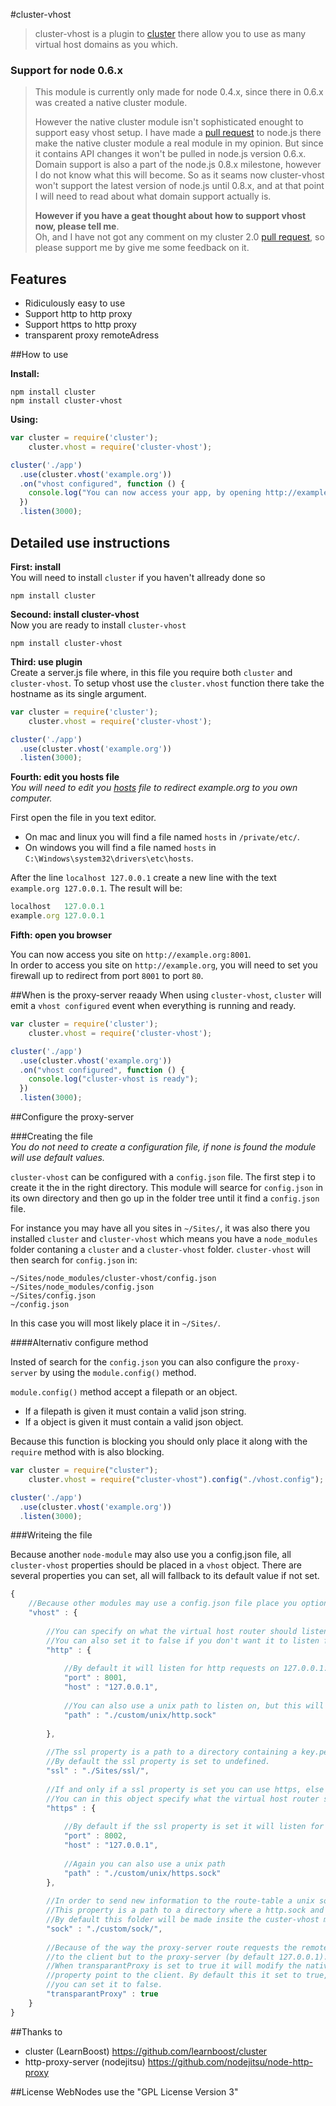 #cluster-vhost

> cluster-vhost is a plugin to [cluster](http://learnboost.github.com/cluster/) there allow you to use as many virtual host domains as you which.

### Support for node 0.6.x
> This module is currently only made for node 0.4.x, since there in 0.6.x was created a native cluster module.
>
> However the native cluster module isn't sophisticated enought to support easy vhost setup.
> I have made a [pull request](https://github.com/joyent/node/pull/2038) to node.js there make the native cluster module
> a real module in my opinion. But since it contains API changes it won't be pulled in node.js version 0.6.x.
> Domain support is also a part of the node.js 0.8.x milestone, however I do not know what this will become.
> So as it seams now cluster-vhost won't support the latest version of node.js until 0.8.x, and at that point I will need
> to read about what domain support actually is.
>
> **However if you have a geat thought about how to support vhost now, please tell me**.<br>
> Oh, and I have not got any comment on my cluster 2.0 [pull request](https://github.com/joyent/node/pull/2038), so please support me by give me some feedback on it.  

## Features
 - Ridiculously easy to use
 - Support http to http proxy
 - Support https to http proxy
 - transparent proxy remoteAdress

##How to use

**Install:**

```shell
npm install cluster
npm install cluster-vhost
```

**Using:**

```javascript
var cluster = require('cluster');
    cluster.vhost = require('cluster-vhost');

cluster('./app')
  .use(cluster.vhost('example.org'))
  .on("vhost configured", function () {
    console.log("You can now access your app, by opening http://example.org:8001 in you browser");
  })
  .listen(3000);
```

## Detailed use instructions

**First: install**<br>
You will need to install `cluster` if you haven't allready done so

```shell
npm install cluster
```

**Secound: install cluster-vhost**<br>
Now you are ready to install `cluster-vhost`

```shell
npm install cluster-vhost
```

**Third: use plugin**<br>
Create a server.js file where, in this file you require both `cluster` and `cluster-vhost`.
To setup vhost use the `cluster.vhost` function there take the hostname as its single argument.

```javascript
var cluster = require('cluster');
    cluster.vhost = require('cluster-vhost');

cluster('./app')
  .use(cluster.vhost('example.org'))
  .listen(3000);
```

**Fourth: edit you hosts file**<br>
*You will need to edit you [hosts](http://en.wikipedia.org/wiki/Hosts_file) file to redirect example.org to you own computer.*

First open the file in you text editor.

* On mac and linux you will find a file named `hosts` in  `/private/etc/`.
* On windows you will find a file named `hosts` in `C:\Windows\system32\drivers\etc\hosts`.

After the line `localhost 127.0.0.1` create a new line with the text `example.org 127.0.0.1`.
The result will be:

```javascript
localhost   127.0.0.1
example.org 127.0.0.1
```

**Fifth: open you browser**

You can now access you site on `http://example.org:8001`.<br>
In order to access you site on `http://example.org`, you will need
to set you firewall up to redirect from port `8001` to port `80`.

##When is the proxy-server reaady
When using `cluster-vhost`, `cluster` will emit a `vhost configured` event when everything is running and ready.

```javascript
var cluster = require('cluster');
    cluster.vhost = require('cluster-vhost');

cluster('./app')
  .use(cluster.vhost('example.org'))
  .on("vhost configured", function () {
    console.log("cluster-vhost is ready");
  })
  .listen(3000);
```

##Configure the proxy-server

###Creating the file<br>
*You do not need to create a configuration file, if none is found the module will use default values.*

`cluster-vhost` can be configured with a `config.json` file. The first
step i to create it the in the right directory. This module will searce
for `config.json` in its own directory and then go up in the folder tree
until it find a `config.json` file.

For instance you may have all you sites in `~/Sites/`, it was also there
you installed `cluster` and `cluster-vhost` which means you have a
`node_modules` folder contaning a `cluster` and a `cluster-vhost` folder.
`cluster-vhost` will then search for `config.json` in:

```text
~/Sites/node_modules/cluster-vhost/config.json
~/Sites/node_modules/config.json
~/Sites/config.json
~/config.json
```

In this case you will most likely place it in `~/Sites/`.

####Alternativ configure method

Insted of search for the `config.json` you can also configure the `proxy-server` by using the `module.config()`
method.

`module.config()` method accept a filepath or an object.
* If a filepath is given it must contain a valid json string.
* If a object is given it must contain a valid json object.

Because this function is blocking you should only place it along with the `require` method with is also blocking.

```javascript
var cluster = require("cluster");
    cluster.vhost = require("cluster-vhost").config("./vhost.config");

cluster('./app')
  .use(cluster.vhost('example.org'))
  .listen(3000);
```

###Writeing the file

Because another `node-module` may also use you a config.json file,
all `cluster-vhost` properties should be placed in a `vhost` object.
There are several properties you can set, all will fallback to its
default value if not set.

```javascript
{
    //Because other modules may use a config.json file place you options insite a vhost obejct.
    "vhost" : {
        
        //You can specify on what the virtual host router should listen on.
        //You can also set it to false if you don't want it to listen for http requests.
        "http" : {
            
            //By default it will listen for http requests on 127.0.0.1:8001
            "port" : 8001,
            "host" : "127.0.0.1",
            
            //You can also use a unix path to listen on, but this will only work if no port property is set.
            "path" : "./custom/unix/http.sock"
            
        },
        
        //The ssl property is a path to a directory containing a key.pem and a cert.pem file.
        //By default the ssl property is set to undefined.
        "ssl" : "./Sites/ssl/",
        
        //If and only if a ssl property is set you can use https, else it will fallback to false.
        //You can in this object specify what the virtual host router should listen, just like the http object.
        "https" : {
            
            //By default if the ssl property is set it will listen for https requests on 127.0.0.1:8002
            "port" : 8002,
            "host" : "127.0.0.1",
            
            //Again you can also use a unix path
            "path" : "./custom/unix/https.sock"
        },
        
        //In order to send new information to the route-table a unix socket is required.
        //This property is a path to a directory where a http.sock and https.sock will be created.
        //By default this folder will be made insite the custer-vhost module folder.
        "sock" : "./custom/sock/",
        
        //Because of the way the proxy-server route requests the remoteAdress property will not point
        //to the client but to the proxy-server (by default 127.0.0.1).
        //When transparantProxy is set to true it will modify the native http module so its remoteAdress
        //property point to the client. By default this it set to true, but if you don't which this
        //you can set it to false.
        "transparantProxy" : true
    }
}
```  

##Thanks to

* cluster (LearnBoost) https://github.com/learnboost/cluster
* http-proxy-server (nodejitsu) https://github.com/nodejitsu/node-http-proxy

##License
WebNodes use the "GPL License Version 3"